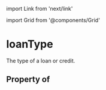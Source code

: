 import Link from 'next/link'
  
import Grid from '@components/Grid'

# loanType

The type of a loan or credit.

## Property of



